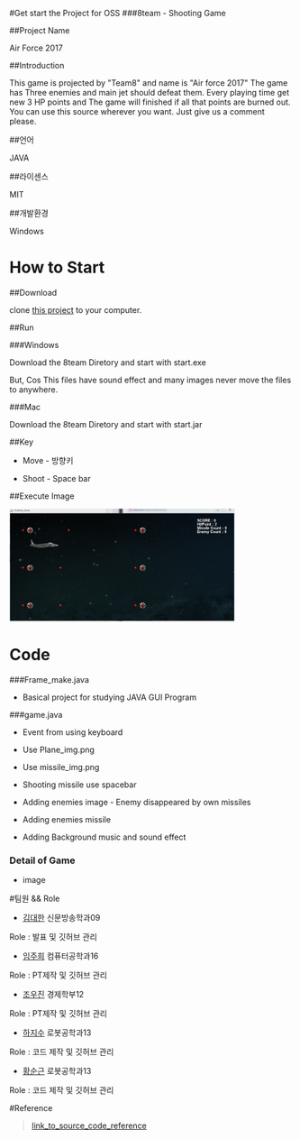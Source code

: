 #Get start the Project for OSS
###8team - Shooting Game


##Project Name

Air Force 2017



##Introduction

This game is projected by "Team8" and name is "Air force 2017"
The game has Three enemies and main jet should defeat them.
Every playing time get new 3 HP points and The game will finished if all that points are burned out.
You can use this source wherever you want. Just give us a comment please.
 

##언어

JAVA



##라이센스

MIT



##개발환경

Windows


# How to Start 

##Download

clone [this project](https://github.com/JeesooHa/8team.git) to your computer.



##Run

###Windows

Download the 8team Diretory and start with start.exe

But, Cos This files have sound effect and many images never move the files to anywhere.

###Mac

Download the 8team Diretory and start with start.jar



##Key

* Move - 방향키

* Shoot - Space bar

##Execute Image


<img src ="https://github.com/JeesooHa/8team/blob/master/execute%20image.JPG" height = "200">







# Code
###Frame_make.java

* Basical project for studying JAVA GUI Program




###game.java

* Event from using keyboard
 
* Use Plane_img.png 

* Use missile_img.png

* Shooting missile use spacebar 

* Adding enemies image - Enemy disappeared by own missiles

* Adding enemies missile

* Adding Background music and sound effect


### Detail of Game

* image





#팀원 && Role

* [김대한](http://KimDaehan.github.io) 신문방송학과09 

 Role : 발표 및 깃허브 관리


* [임주희](http://jssngg.github.io) 컴퓨터공학과16 

 Role : PT제작 및 깃허브 관리


* [조우진](https://woojin-jo.github.io/) 경제학부12

 Role :  PT제작 및 깃허브 관리


* [하지수](https://jeesooha.github.io/) 로봇공학과13 

 Role : 코드 제작 및 깃허브 관리


* [황순근](http://zoowx321.github.io/) 로봇공학과13

 Role : 코드 제작 및 깃허브 관리









#Reference
>[link_to_source_code_reference](http://blog.naver.com/dosem321/40170781167#)
